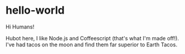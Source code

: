 # hello-world

Hi Humans!

Hubot here, I like Node.js and Coffeescript (that's what I'm made off!).  
I've had tacos on the moon and find them far superior to Earth Tacos.
